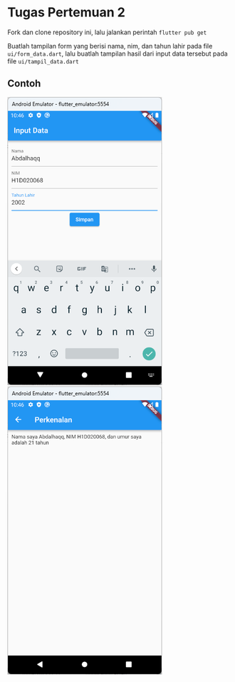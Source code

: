 # Tugas Pertemuan 2

Fork dan clone repository ini, lalu jalankan perintah `flutter pub get`

Buatlah tampilan form yang berisi nama, nim, dan tahun lahir pada file `ui/form_data.dart`, lalu buatlah tampilan hasil dari input data tersebut pada file `ui/tampil_data.dart`

## Contoh

![Contoh Form](form.png)
![Contoh Hasil](hasil.png)
